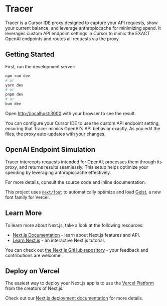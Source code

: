 # Tracer

Tracer is a Cursor IDE proxy designed to capture your API requests, show your current balance, and leverage anthropiccache for minimizing spend. It leverages custom API endpoint settings in Cursor to mimic the EXACT OpenAI endpoints and routes all requests via the proxy.

## Getting Started

First, run the development server:

```bash
npm run dev
# or
yarn dev
# or
pnpm dev
# or
bun dev
```

Open [http://localhost:3000](http://localhost:3000) with your browser to see the result.

You can configure your Cursor IDE to use the custom API endpoint setting, ensuring that Tracer mimics OpenAI's API behavior exactly. As you edit the files, the proxy auto-updates with your changes.

## OpenAI Endpoint Simulation

Tracer intercepts requests intended for OpenAI, processes them through its proxy, and returns results seamlessly. This setup helps optimize your spending by leveraging anthropiccache effectively.

For more details, consult the source code and inline documentation.

This project uses [`next/font`](https://nextjs.org/docs/app/building-your-application/optimizing/fonts) to automatically optimize and load [Geist](https://vercel.com/font), a new font family for Vercel.

## Learn More

To learn more about Next.js, take a look at the following resources:

- [Next.js Documentation](https://nextjs.org/docs) - learn about Next.js features and API.
- [Learn Next.js](https://nextjs.org/learn) - an interactive Next.js tutorial.

You can check out [the Next.js GitHub repository](https://github.com/vercel/next.js) - your feedback and contributions are welcome!

## Deploy on Vercel

The easiest way to deploy your Next.js app is to use the [Vercel Platform](https://vercel.com/new?utm_medium=default-template&filter=next.js&utm_source=create-next-app&utm_campaign=create-next-app-readme) from the creators of Next.js.

Check out our [Next.js deployment documentation](https://nextjs.org/docs/app/building-your-application/deploying) for more details.
